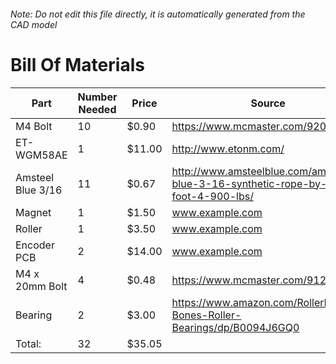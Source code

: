 ###### Note: Do not edit this file directly, it is automatically generated from the CAD model 
# Bill Of Materials 
 |Part|Number Needed|Price|Source| 
 |----|----------|-----|-----|
|M4 Bolt|10|$0.90|https://www.mcmaster.com/92095a190|
|ET-WGM58AE|1|$11.00|http://www.etonm.com/|
|Amsteel Blue 3/16|11|$0.67|http://www.amsteelblue.com/amsteel-blue-3-16-synthetic-rope-by-the-foot-4-900-lbs/|
|Magnet|1|$1.50|www.example.com|
|Roller|1|$3.50|www.example.com|
|Encoder PCB|2|$14.00|www.example.com|
|M4 x 20mm Bolt|4|$0.48|https://www.mcmaster.com/91239a152|
|Bearing|2|$3.00|https://www.amazon.com/RollerBones-Bones-Roller-Bearings/dp/B0094J6GQ0|
|Total: |32|$35.05| |